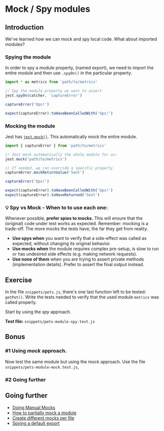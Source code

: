 # Mock / Spy modules

## Introduction

We've learned how we can mock and spy local code. What about imported modules?

### Spying the module

In order to spy a module property, (named export), we need to import the entire module and then use `.spyOn()` in the particular property.

```js
import * as metrics from 'path/to/metrics'

// Spy the module property we want to assert
jest.spyOn(catcher, 'captureError')

captureError('Ups!')

expect(captureError).toHaveBeenCalledWith('Ups!')
```

### Mocking the module

Jest has [`jest.mock()`](https://jestjs.io/docs/en/mock-functions#mocking-modules). This automatically mock the entire module.

```js
import { captureError } from 'path/to/metrics'

// Jest mock automatically the whole module for us:
jest.mock('path/to/metrics')

// If needed, we can override a specific property
captureError.mockReturnValue('Sent')

captureError('Ups!')

expect(captureError).toHaveBeenCalledWith('Ups!')
expect(captureError).toHaveReturned('Sent')
```

### 💡 Spy vs Mock - When to to use each one:

Whenever possible, **prefer spies to mocks.** This will ensure that the (original) code under test works as expected. Remember: mocking is a trade-off. The more mocks the tests have, the far they get from reality. <!-- lol so deep -->

- **Use spys when** you want to verify that a side-effect was called as expected, without changing its original behavior.
- **Use mocks when** the module requires complex pre-setup, is slow to run or has undesired side effects (e.g. making network requests).
- **Use none of them** when you are trying to assert private methods (implementation details). Prefer to assert the final output instead.

## Exercise

In the file `snippets/pets.js`,
there's one last function left to be tested: `getPet()`. Write the tests needed to verify that the used module `metrics` was called properly.

Start by using the _spy_ approach.

**Test file:** `snippets/pets-module-spy.test.js`

## Bonus

### #1 Using _mock_ approach.

Now test the same module but using the mock approach. Use the file `snippets/pets-module-mock.test.js`,

### #2 Going further

## Going further

- [Doing Manual Mocks](https://jestjs.io/docs/en/manual-mocks)
- [How to partially mock a module](https://jestjs.io/docs/en/jest-object#jestrequireactualmodulename)
- [Create different mocks per file](https://jestjs.io/docs/en/jest-object#jestdomockmodulename-factory-options)
- [Spying a default export](https://stackoverflow.com/questions/32891606/how-to-spy-on-a-default-exported-function)
